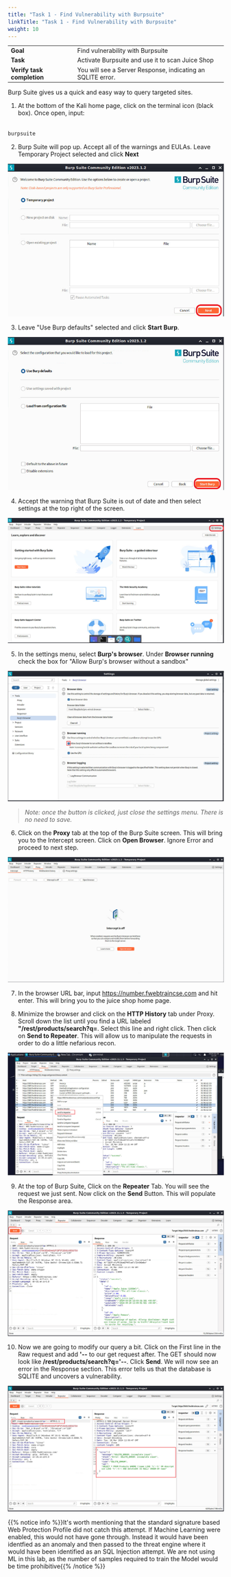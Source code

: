```yaml
---
title: "Task 1 - Find Vulnerability with Burpsuite"
linkTitle: "Task 1 - Find Vulnerability with Burpsuite"
weight: 10
---
```


|                            |    |  
|----------------------------| ----
| **Goal**                   | Find vulnerability with Burpsuite
| **Task**                   | Activate Burpsuite and use it to scan Juice Shop
| **Verify task completion** | You will see a Server Response, indicating an SQLITE error.


Burp Suite gives us a quick and easy way to query targeted sites.

1. At the bottom of the Kali home page, click on the terminal icon (black box).  Once open, input:

```sh

burpsuite

```

2. Burp Suite will pop up. Accept all of the warnings and EULAs.  Leave Temporary Project selected and click **Next**

![Burp_Suite1](bs-temp.png)

3. Leave "Use Burp defaults" selected and click **Start Burp**.

![Burp_Suite2](bsstart.png)

4. Accept the warning that Burp Suite is out of date and then select settings at the top right of the screen.

![Burp_Suite3](bs-set.png)

5. In the settings menu, select **Burp's browser**.  Under **Browser running** check the box for "Allow Burp's browser without a sandbox"

![BS-sand](bs-sand.png)

>*Note: once the button is clicked, just close the settings menu.  There is no need to save.*

6. Click on the **Proxy** tab at the top of the Burp Suite screen.  This will bring you to the Intercept screen.  Click on **Open Browser**.  Ignore Error and proceed to next step.

![Burp_Suite5](bs-proxy.png)

7. In the browser URL bar, input https://number.fwebtraincse.com and hit enter.  This will bring you to the juice shop home page.

8. Minimize the browser and click on the **HTTP History** tab under Proxy.  Scroll down the list until you find a URL labeled **"/rest/products/search?q=**.  Select this line and right click.  Then click on **Send to Repeater**.  This will allow us to manipulate the requests in order to do a little nefarious recon.

![BS-URL](bs-url.png)

9. At the top of Burp Suite, Click on the **Repeater** Tab.  You will see the request we just sent.  Now click on the **Send** Button.  This will populate the Response area.

![Burp_Suite8](bs-repeater1.png)

10. Now we are going to modify our query a bit.  Click on the First line in the Raw request and add **'--** to our get request after.  The GET should now look like **/rest/products/search?q='--**.  Click **Send**.  We will now see an error in the Response section.  This error tells us that the database is SQLITE and uncovers a vulnerability.

![Burp_Suite9](bs-repeater2.png)

{{% notice info %}}It's worth mentioning that the standard signature based Web Protection Profile did not catch this attempt. If Machine Learning were enabled, this would not have gone through.  Instead it would have been identfied as an anomaly and then passed to the threat engine where it would have been identified as an SQL Injection attempt.  We are not using ML in this lab, as the number of samples required to train the Model would be time prohibitive{{% /notice %}}
